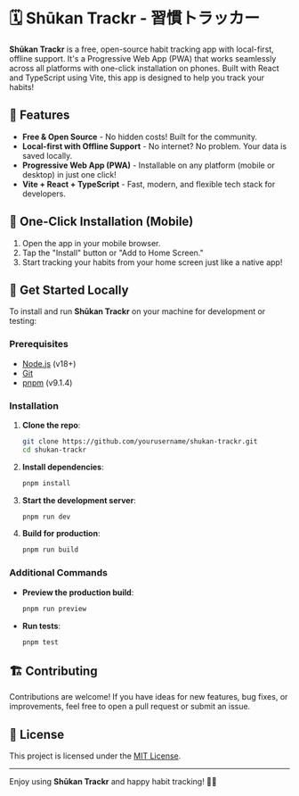# 🗓️ Shūkan Trackr - 習慣トラッカー

**Shūkan Trackr** is a free, open-source habit tracking app with local-first, offline support. It's a Progressive Web App (PWA) that works seamlessly across all platforms with one-click installation on phones. Built with React and TypeScript using Vite, this app is designed to help you track your habits!

## 🌟 Features

- **Free & Open Source** - No hidden costs! Built for the community.
- **Local-first with Offline Support** - No internet? No problem. Your data is saved locally.
- **Progressive Web App (PWA)** - Installable on any platform (mobile or desktop) in just one click!
- **Vite + React + TypeScript** - Fast, modern, and flexible tech stack for developers.

## 📱 One-Click Installation (Mobile)

1. Open the app in your mobile browser.
2. Tap the "Install" button or "Add to Home Screen."
3. Start tracking your habits from your home screen just like a native app!

## 🚀 Get Started Locally

To install and run **Shūkan Trackr** on your machine for development or testing:

### Prerequisites

- [Node.js](https://nodejs.org/) (v18+)
- [Git](https://git-scm.com/)
- [pnpm](https://pnpm.io/) (v9.1.4)

### Installation

1. **Clone the repo**:

   ```bash
   git clone https://github.com/yourusername/shukan-trackr.git
   cd shukan-trackr
   ```

2. **Install dependencies**:

   ```bash
   pnpm install
   ```

3. **Start the development server**:

   ```bash
   pnpm run dev
   ```

4. **Build for production**:
   ```bash
   pnpm run build
   ```

### Additional Commands

- **Preview the production build**:
  ```bash
  pnpm run preview
  ```
- **Run tests**:
  ```bash
  pnpm test
  ```

## 🏗️ Contributing

Contributions are welcome! If you have ideas for new features, bug fixes, or improvements, feel free to open a pull request or submit an issue.

## 📄 License

This project is licensed under the [MIT License](LICENSE).

---

Enjoy using **Shūkan Trackr** and happy habit tracking! 💪😊
